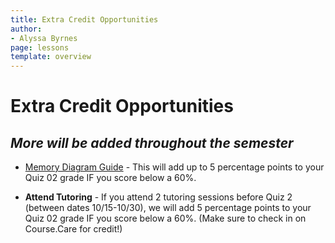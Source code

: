 ```yaml
---
title: Extra Credit Opportunities 
author:
- Alyssa Byrnes
page: lessons
template: overview
---
```


# Extra Credit Opportunities

## *More will be added throughout the semester*

- [Memory Diagram Guide](/exercises/mem-diag-ec.html) - This will add up to 5 percentage points to your Quiz 02 grade IF you score below a 60%.

- **Attend Tutoring** - If you attend 2 tutoring sessions before Quiz 2 (between dates 10/15-10/30), we will add 5 percentage points to your Quiz 02 grade IF you score below a 60%. (Make sure to check in on Course.Care for credit!)